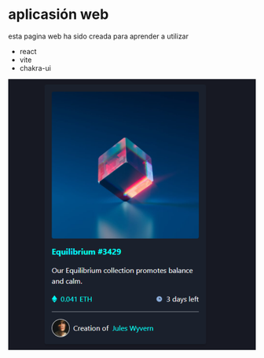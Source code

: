 # aplicasión web

esta pagina web ha sido creada para aprender a utilizar

- react
- vite
- chakra-ui

![pantalla de aplicasion web](./doc/img/img1.png)
